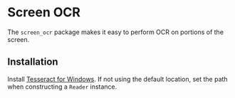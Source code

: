 # Screen OCR

The `screen_ocr` package makes it easy to perform OCR on portions of the screen.

## Installation

Install [Tesseract for
Windows](https://github.com/UB-Mannheim/tesseract/wiki). If not using the
default location, set the path when constructing a `Reader` instance.
